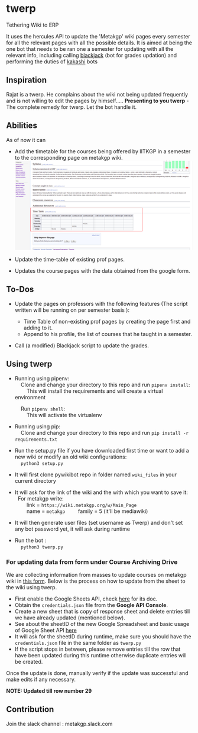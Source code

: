 # twerp

Tethering Wiki to ERP

It uses the hercules API to update the 'Metakgp' wiki pages every semester for all the relevant pages with all the possible details. It is aimed at being the one bot that needs to be ran one a semester for updating with all the relevant info, including calling [blackjack](https://github.com/metakgp/blackjack/blob/master/blackjack.py) (bot for grades updation) and performing the duties of [kakashi](https://github.com/metakgp/kakashi) bots

## Inspiration

Rajat is a twerp. He complains about the wiki not being updated frequently and is not willing to edit the pages by himself..... **Presenting to you twerp** - The complete remedy for twerp. Let the bot handle it.

## Abilities

As of now it can

- Add the timetable for the courses being offered by IITKGP in a semester to the corresponding page on metakgp wiki.
![Example](https://github.com/Ayushk4/twerp/blob/master/twerp.png)

- Update the time-table of existing prof pages.
- Updates the course pages with the data obtained from the google form.

## To-Dos

- Update the pages on professors with the following features (The script written will be running on per semester basis ):
  - Time Table of non-existing prof pages by creating the page first and adding to it.
  - Append to his profile, the list of courses that he taught in a semester.

- Call (a modified) Blackjack script to update the grades.

## Using twerp

- Running using pipenv:  
    &nbsp; &nbsp; Clone and change your directory to this repo and run `pipenv install`:  
            &nbsp; &nbsp; &nbsp; &nbsp; This will install the requirements and will create a virtual environment

    &nbsp; &nbsp; Run `pipenv shell`:  
            &nbsp; &nbsp; &nbsp; &nbsp; This will activate the virtualenv

- Running using pip:  
    &nbsp; &nbsp; Clone and change your directory to this repo and run `pip install -r requirements.txt`

- Run the setup.py file if you have downloaded first time  or want to add a new wiki or modify an old wiki configurations:  
    &nbsp; &nbsp; `python3 setup.py`

- It will first clone pywikibot repo in folder named `wiki_files` in your current directory

- It will ask for the link of the wiki and the with which you want to save it:
    &nbsp; &nbsp; For metakgp write:  
        &nbsp; &nbsp; &nbsp; &nbsp; link = `https://wiki.metakgp.org/w/Main_Page`  
        &nbsp; &nbsp; &nbsp; &nbsp; name = `metakgp`
        &nbsp; &nbsp; &nbsp; &nbsp; family = 5 (it'll be mediawiki)

- It will then generate user files (set username as Twerp) and don't set any bot password yet, it will ask during runtime

- Run the bot :  
    &nbsp; &nbsp; `python3 twerp.py`

### For updating data from form under Course Archiving Drive

We are collecting information from masses to update courses on metakgp wiki in [this form](https://forms.gle/1WcXp8UQ6UpaNF7y9). Below is the process on how to update from the 
sheet to the wiki using twerp.

- First enable the Google Sheets API, check [here](https://developers.google.com/sheets/api/) for its doc.
- Obtain the `credentials.json` file from the **Google API Console**.
- Create a new sheet that is copy of response sheet and delete entries till we have already updated (mentioned below).
- See about the sheetID of the new Google Spreadsheet and basic usage of Google Sheet API [here](https://developers.google.com/sheets/api/guides/concepts)
- It will ask for the sheetID during runtime, make sure you should have the `credentials.json` file in the same folder as `twerp.py`
- If the script stops in between, please remove entries till the row that have been updated during this runtime otherwise duplicate entries will be created.

Once the update is done, manually verify if the update was successful and make edits if any necessary.

**NOTE: Updated till row number 29**

## Contribution

Join the slack channel : metakgp.slack.com
